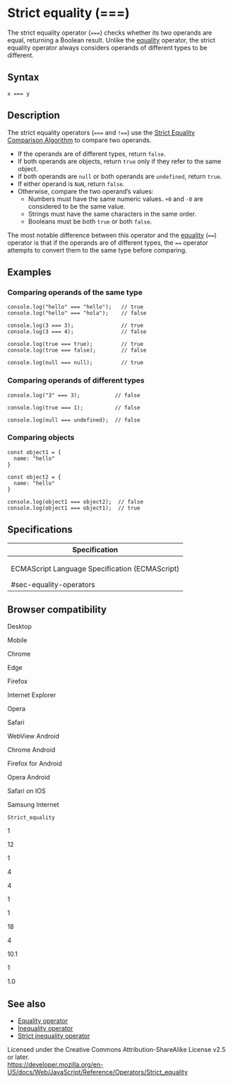 Strict equality (===)
=====================

The strict equality operator (`===`) checks whether its two operands are equal, returning a Boolean result. Unlike the [equality](equality) operator, the strict equality operator always considers operands of different types to be different.

Syntax
------

    x === y

Description
-----------

The strict equality operators (`===` and `!==`) use the [Strict Equality Comparison Algorithm](https://www.ecma-international.org/ecma-262/5.1/#sec-11.9.6) to compare two operands.

-   If the operands are of different types, return `false`.
-   If both operands are objects, return `true` only if they refer to the same object.
-   If both operands are `null` or both operands are `undefined`, return `true`.
-   If either operand is `NaN`, return `false`.
-   Otherwise, compare the two operand’s values:
    -   Numbers must have the same numeric values. `+0` and `-0` are considered to be the same value.
    -   Strings must have the same characters in the same order.
    -   Booleans must be both `true` or both `false`.

The most notable difference between this operator and the [equality](equality) (`==`) operator is that if the operands are of different types, the `==` operator attempts to convert them to the same type before comparing.

Examples
--------

### Comparing operands of the same type

    console.log("hello" === "hello");   // true
    console.log("hello" === "hola");    // false

    console.log(3 === 3);               // true
    console.log(3 === 4);               // false

    console.log(true === true);         // true
    console.log(true === false);        // false

    console.log(null === null);         // true

### Comparing operands of different types

    console.log("3" === 3);           // false

    console.log(true === 1);          // false

    console.log(null === undefined);  // false

### Comparing objects

    const object1 = {
      name: "hello"
    }

    const object2 = {
      name: "hello"
    }

    console.log(object1 === object2);  // false
    console.log(object1 === object1);  // true

Specifications
--------------

<table><colgroup><col style="width: 100%" /></colgroup><thead><tr class="header"><th>Specification</th></tr></thead><tbody><tr class="odd"><td><p>ECMAScript Language Specification (ECMAScript)<br />
</p><span class="small">#sec-equality-operators</span></td></tr></tbody></table>

Browser compatibility
---------------------

Desktop

Mobile

Chrome

Edge

Firefox

Internet Explorer

Opera

Safari

WebView Android

Chrome Android

Firefox for Android

Opera Android

Safari on IOS

Samsung Internet

`Strict_equality`

1

12

1

4

4

1

1

18

4

10.1

1

1.0

See also
--------

-   [Equality operator](equality)
-   [Inequality operator](inequality)
-   [Strict inequality operator](strict_inequality)

Licensed under the Creative Commons Attribution-ShareAlike License v2.5 or later.  
<a href="https://developer.mozilla.org/en-US/docs/Web/JavaScript/Reference/Operators/Strict_equality" class="_attribution-link">https://developer.mozilla.org/en-US/docs/Web/JavaScript/Reference/Operators/Strict_equality</a>
